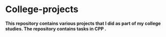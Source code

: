 # College-projects

**This repository contains various projects that I did as part of my college studies.
The repository contains tasks in CPP .**
